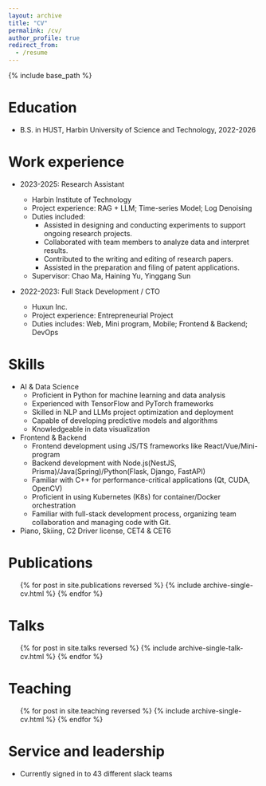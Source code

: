 ```yaml
---
layout: archive
title: "CV"
permalink: /cv/
author_profile: true
redirect_from:
  - /resume
---
```


{% include base_path %}

Education
======
<!-- * Ph.D in Version Control Theory, GitHub University, 2018 (expected)
* M.S. in Jekyll, GitHub University, 2026- -->
* B.S. in HUST, Harbin University of Science and Technology, 2022-2026

Work experience
======


* 2023-2025: Research Assistant
  * Harbin Institute of Technology
  * Project experience: RAG + LLM; Time-series Model; Log Denoising
  * Duties included: 
    * Assisted in designing and conducting experiments to support ongoing research projects.
    * Collaborated with team members to analyze data and interpret results.
    * Contributed to the writing and editing of research papers.
    * Assisted in the preparation and filing of patent applications.
  * Supervisor: Chao Ma, Haining Yu, Yinggang Sun


* 2022-2023: Full Stack Development / CTO
  * Huxun Inc.
  * Project experience: Entrepreneurial Project
  * Duties includes: Web, Mini program, Mobile; Frontend & Backend; DevOps

Skills
======
* AI & Data Science
  * Proficient in Python for machine learning and data analysis
  * Experienced with TensorFlow and PyTorch frameworks
  * Skilled in NLP and LLMs project optimization and deployment
  * Capable of developing predictive models and algorithms
  * Knowledgeable in data visualization
* Frontend & Backend
  * Frontend development using JS/TS frameworks like React/Vue/Mini-program
  * Backend development with Node.js(NestJS, Prisma)/Java(Spring)/Python(Flask, Django, FastAPI)
  * Familiar with C++ for performance-critical applications (Qt, CUDA, OpenCV)
  * Proficient in using Kubernetes (K8s) for container/Docker orchestration
  * Familiar with full-stack development process, organizing team collaboration and managing code with Git.
* Piano, Skiing, C2 Driver license, CET4 & CET6

Publications
======
  <ul>{% for post in site.publications reversed %}
    {% include archive-single-cv.html %}
  {% endfor %}</ul>
  
Talks
======
  <ul>{% for post in site.talks reversed %}
    {% include archive-single-talk-cv.html  %}
  {% endfor %}</ul>
  
Teaching
======
  <ul>{% for post in site.teaching reversed %}
    {% include archive-single-cv.html %}
  {% endfor %}</ul>
  
Service and leadership
======
* Currently signed in to 43 different slack teams
